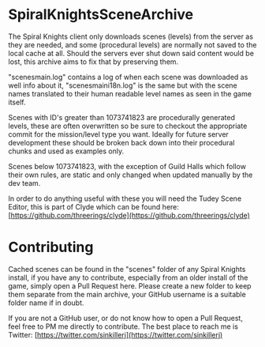 # SpiralKnightsSceneArchive
The Spiral Knights client only downloads scenes (levels) from the server as they are needed, and some (procedural levels) are normally not saved to the local cache at all. Should the servers ever shut down said content would be lost, this archive aims to fix that by preserving them.


"scenesmain.log" contains a log of when each scene was downloaded as well info about it, "scenesmaini18n.log" is the same but with the scene names translated to their human readable level names as seen in the game itself.


Scenes with ID's greater than 1073741823 are procedurally generated levels, these are often overwritten so be sure to checkout the appropriate commit for the mission/level type you want. Ideally for future server development these should be broken back down into their procedural chunks and used as examples only.

Scenes below 1073741823, with the exception of Guild Halls which follow their own rules, are static and only changed when updated manually by the dev team.


In order to do anything useful with these you will need the Tudey Scene Editor, this is part of Clyde which can be found here: [https://github.com/threerings/clyde](https://github.com/threerings/clyde)


# Contributing
Cached scenes can be found in the "scenes" folder of any Spiral Knights install, if you have any to contribute, especially from an older install of the game, simply open a Pull Request here. Please create a new folder to keep them separate from the main archive, your GitHub username is a suitable folder name if in doubt.


If you are not a GitHub user, or do not know how to open a Pull Request, feel free to PM me directly to contribute. The best place to reach me is Twitter: [https://twitter.com/sinkillerj](https://twitter.com/sinkillerj)
